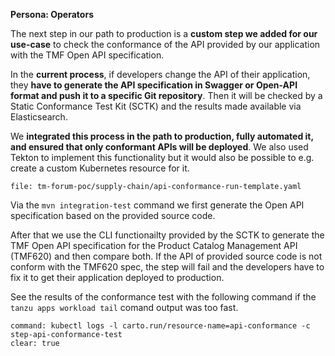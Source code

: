 **Persona: Operators**

The next step in our path to production is a **custom step we added for our use-case** to check the conformance of the API provided by our application with the TMF Open API specification.

In the **current process**, if developers change the API of their application, they **have to generate the API specification in Swagger or Open-API format and push it to a specific Git repository**. Then it will be checked by a Static Conformance Test Kit (SCTK) and the results made available via Elasticsearch.

We **integrated this process in the path to production, fully automated it, and ensured that only conformant APIs will be deployed**. We also used Tekton to implement this functionality but it would also be possible to e.g. create a custom Kubernetes resource for it.
```editor:open-file
file: tm-forum-poc/supply-chain/api-conformance-run-template.yaml
```

Via the `mvn integration-test` command we first generate the Open API specification based on the provided source code.

After that we use the CLI functionailty provided by the SCTK to generate the TMF Open API specification for the Product Catalog Management API (TMF620) and then compare both.
If the API of provided source code is not conform with the TMF620 spec, the step will fail and the developers have to fix it to get their application deployed to production.

See the results of the conformance test with the following command if the `tanzu apps workload tail` comand output was too fast.
```terminal:execute
command: kubectl logs -l carto.run/resource-name=api-conformance -c step-api-conformance-test
clear: true
```